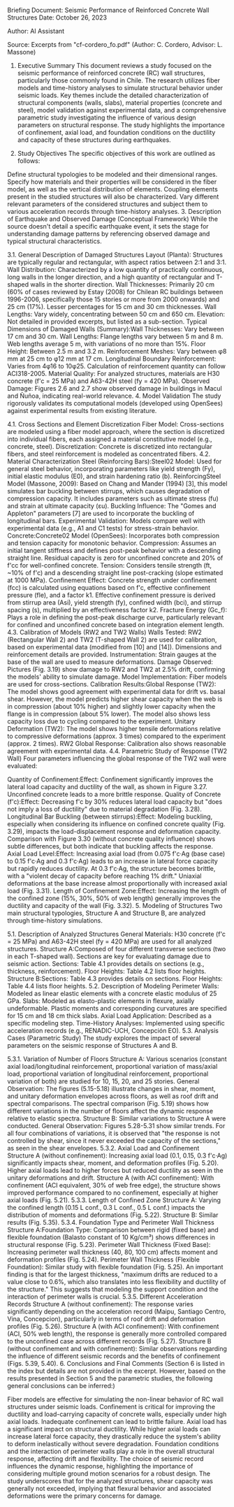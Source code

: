 Briefing Document: Seismic Performance of Reinforced Concrete Wall Structures
Date: October 26, 2023

Author: AI Assistant

Source: Excerpts from "cf-cordero_fo.pdf" (Author: C. Cordero, Advisor: L. Massone)

1. Executive Summary
This document reviews a study focused on the seismic performance of reinforced concrete (RC) wall structures, particularly those commonly found in Chile. The research utilizes fiber models and time-history analyses to simulate structural behavior under seismic loads. Key themes include the detailed characterization of structural components (walls, slabs), material properties (concrete and steel), model validation against experimental data, and a comprehensive parametric study investigating the influence of various design parameters on structural response. The study highlights the importance of confinement, axial load, and foundation conditions on the ductility and capacity of these structures during earthquakes.

2. Study Objectives
The specific objectives of this work are outlined as follows:

Define structural typologies to be modeled and their dimensional ranges.
Specify how materials and their properties will be considered in the fiber model, as well as the vertical distribution of elements. Coupling elements present in the studied structures will also be characterized.
Vary different relevant parameters of the considered structures and subject them to various acceleration records through time-history analyses.
3. Description of Earthquake and Observed Damage (Conceptual Framework)
While the source doesn't detail a specific earthquake event, it sets the stage for understanding damage patterns by referencing observed damage and typical structural characteristics.

3.1. General Description of Damaged Structures
Layout (Planta): Structures are typically regular and rectangular, with aspect ratios between 2:1 and 3:1.
Wall Distribution: Characterized by a low quantity of practically continuous, long walls in the longer direction, and a high quantity of rectangular and T-shaped walls in the shorter direction.
Wall Thicknesses: Primarily 20 cm (60% of cases reviewed by Estay (2008) for Chilean RC buildings between 1996-2006, specifically those 15 stories or more from 2000 onwards) and 25 cm (17%). Lesser percentages for 15 cm and 30 cm thicknesses.
Wall Lengths: Vary widely, concentrating between 50 cm and 650 cm.
Elevation: Not detailed in provided excerpts, but listed as a sub-section.
Typical Dimensions of Damaged Walls (Summary):Wall Thicknesses: Vary between 17 cm and 30 cm.
Wall Lengths: Flange lengths vary between 5 m and 8 m. Web lengths average 5 m, with variations of no more than 15%.
Floor Height: Between 2.5 m and 3.2 m.
Reinforcement Meshes: Vary between φ8 mm at 25 cm to φ12 mm at 17 cm.
Longitudinal Boundary Reinforcement: Varies from 4φ16 to 10φ25. Calculation of reinforcement quantity can follow ACI318-2005.
Material Quality: For analyzed structures, materials are H30 concrete (f'c = 25 MPa) and A63-42H steel (fy = 420 MPa).
Observed Damage: Figures 2.6 and 2.7 show observed damage in buildings in Macul and Ñuñoa, indicating real-world relevance.
4. Model Validation
The study rigorously validates its computational models (developed using OpenSees) against experimental results from existing literature.

4.1. Cross Sections and Element Discretization
Fiber Model: Cross-sections are modeled using a fiber model approach, where the section is discretized into individual fibers, each assigned a material constitutive model (e.g., concrete, steel).
Discretization: Concrete is discretized into rectangular fibers, and steel reinforcement is modeled as concentrated fibers.
4.2. Material Characterization
Steel (Reinforcing Bars):Steel02 Model: Used for general steel behavior, incorporating parameters like yield strength (Fy), initial elastic modulus (E0), and strain hardening ratio (b).
ReinforcingSteel Model (Massone, 2009): Based on Chang and Mander (1994) [3], this model simulates bar buckling between stirrups, which causes degradation of compression capacity. It includes parameters such as ultimate stress (fu) and strain at ultimate capacity (εu).
Buckling Influence: The "Gomes and Appleton" parameters [7] are used to incorporate the buckling of longitudinal bars.
Experimental Validation: Models compare well with experimental data (e.g., A1 and C1 tests) for stress-strain behavior.
Concrete:Concrete02 Model (OpenSees): Incorporates both compression and tension capacity for monotonic behavior.
Compression: Assumes an initial tangent stiffness and defines post-peak behavior with a descending straight line. Residual capacity is zero for unconfined concrete and 20% of f'cc for well-confined concrete.
Tension: Considers tensile strength (ft, ~10% of f'c) and a descending straight line post-cracking (slope estimated at 1000 MPa).
Confinement Effect: Concrete strength under confinement (fcc) is calculated using equations based on f'c, effective confinement pressure (fle), and a factor k1. Effective confinement pressure is derived from stirrup area (Asi), yield strength (fy), confined width (bci), and stirrup spacing (s), multiplied by an effectiveness factor k2.
Fracture Energy (Gc_f): Plays a role in defining the post-peak discharge curve, particularly relevant for confined and unconfined concrete based on integration element length.
4.3. Calibration of Models (RW2 and TW2 Walls)
Walls Tested: RW2 (Rectangular Wall 2) and TW2 (T-shaped Wall 2) are used for calibration, based on experimental data (modified from [10] and [14]). Dimensions and reinforcement details are provided.
Instrumentation: Strain gauges at the base of the wall are used to measure deformations.
Damage Observed: Pictures (Fig. 3.19) show damage to RW2 and TW2 at 2.5% drift, confirming the models' ability to simulate damage.
Model Implementation: Fiber models are used for cross-sections.
Calibration Results:Global Response (TW2): The model shows good agreement with experimental data for drift vs. basal shear. However, the model predicts higher shear capacity when the web is in compression (about 10% higher) and slightly lower capacity when the flange is in compression (about 5% lower). The model also shows less capacity loss due to cycling compared to the experiment.
Unitary Deformation (TW2): The model shows higher tensile deformations relative to compressive deformations (approx. 3 times) compared to the experiment (approx. 2 times).
RW2 Global Response: Calibration also shows reasonable agreement with experimental data.
4.4. Parametric Study of Response (TW2 Wall)
Four parameters influencing the global response of the TW2 wall were evaluated:

Quantity of Confinement:Effect: Confinement significantly improves the lateral load capacity and ductility of the wall, as shown in Figure 3.27. Unconfined concrete leads to a more brittle response.
Quality of Concrete (f'c):Effect: Decreasing f'c by 30% reduces lateral load capacity but "does not imply a loss of ductility" due to material degradation (Fig. 3.28).
Longitudinal Bar Buckling (between stirrups):Effect: Modeling buckling, especially when considering its influence on confined concrete quality (Fig. 3.29), impacts the load-displacement response and deformation capacity. Comparison with Figure 3.30 (without concrete quality influence) shows subtle differences, but both indicate that buckling affects the response.
Axial Load Level:Effect: Increasing axial load (from 0.075 f'c·Ag (base case) to 0.15 f'c·Ag and 0.3 f'c·Ag) leads to an increase in lateral force capacity but rapidly reduces ductility. At 0.3 f'c·Ag, the structure becomes brittle, with a "violent decay of capacity before reaching 1% drift." Uniaxial deformations at the base increase almost proportionally with increased axial load (Fig. 3.31).
Length of Confinement Zone:Effect: Increasing the length of the confined zone (15%, 30%, 50% of web length) generally improves the ductility and capacity of the wall (Fig. 3.32).
5. Modeling of Structures
Two main structural typologies, Structure A and Structure B, are analyzed through time-history simulations.

5.1. Description of Analyzed Structures
General Materials: H30 concrete (f'c = 25 MPa) and A63-42H steel (fy = 420 MPa) are used for all analyzed structures.
Structure A:Composed of four different transverse sections (two in each T-shaped wall).
Sections are key for evaluating damage due to seismic action.
Sections: Table 4.1 provides details on sections (e.g., thickness, reinforcement).
Floor Heights: Table 4.2 lists floor heights.
Structure B:Sections: Table 4.3 provides details on sections.
Floor Heights: Table 4.4 lists floor heights.
5.2. Description of Modeling
Perimeter Walls: Modeled as linear elastic elements with a concrete elastic modulus of 25 GPa.
Slabs: Modeled as elasto-plastic elements in flexure, axially undeformable. Plastic moments and corresponding curvatures are specified for 15 cm and 18 cm thick slabs.
Axial Load Application: Described as a specific modeling step.
Time-History Analyses: Implemented using specific acceleration records (e.g., RENADIC-UCH, Concepción EO).
5.3. Analysis Cases (Parametric Study)
The study explores the impact of several parameters on the seismic response of Structures A and B.

5.3.1. Variation of Number of Floors
Structure A: Various scenarios (constant axial load/longitudinal reinforcement, proportional variation of mass/axial load, proportional variation of longitudinal reinforcement, proportional variation of both) are studied for 10, 15, 20, and 25 stories.
General Observation: The figures (5.15-5.18) illustrate changes in shear, moment, and unitary deformation envelopes across floors, as well as roof drift and spectral comparisons. The spectral comparison (Fig. 5.19) shows how different variations in the number of floors affect the dynamic response relative to elastic spectra.
Structure B: Similar variations to Structure A were conducted.
General Observation: Figures 5.28-5.31 show similar trends. For all four combinations of variations, it is observed that "the response is not controlled by shear, since it never exceeded the capacity of the sections," as seen in the shear envelopes.
5.3.2. Axial Load and Confinement
Structure A (without confinement): Increasing axial load (0.1, 0.15, 0.3 f'c·Ag) significantly impacts shear, moment, and deformation profiles (Fig. 5.20). Higher axial loads lead to higher forces but reduced ductility as seen in the unitary deformations and drift.
Structure A (with ACI confinement): With confinement (ACI equivalent, 30% of web free edge), the structure shows improved performance compared to no confinement, especially at higher axial loads (Fig. 5.21).
5.3.3. Length of Confined Zone
Structure A: Varying the confined length (0.15 L conf., 0.3 L conf., 0.5 L conf.) impacts the distribution of moments and deformations (Fig. 5.22).
Structure B: Similar results (Fig. 5.35).
5.3.4. Foundation Type and Perimeter Wall Thickness
Structure A:Foundation Type: Comparison between rigid (fixed base) and flexible foundation (Balasto constant of 10 Kg/cm³) shows differences in structural response (Fig. 5.23).
Perimeter Wall Thickness (Fixed Base): Increasing perimeter wall thickness (40, 80, 100 cm) affects moment and deformation profiles (Fig. 5.24).
Perimeter Wall Thickness (Flexible Foundation): Similar study with flexible foundation (Fig. 5.25). An important finding is that for the largest thickness, "maximum drifts are reduced to a value close to 0.6%, which also translates into less flexibility and ductility of the structure." This suggests that modeling the support condition and the interaction of perimeter walls is crucial.
5.3.5. Different Acceleration Records
Structure A (without confinement): The response varies significantly depending on the acceleration record (Maipu, Santiago Centro, Vina, Concepcion), particularly in terms of roof drift and deformation profiles (Fig. 5.26).
Structure A (with ACI confinement): With confinement (ACI, 50% web length), the response is generally more controlled compared to the unconfined case across different records (Fig. 5.27).
Structure B (without confinement and with confinement): Similar observations regarding the influence of different seismic records and the benefits of confinement (Figs. 5.39, 5.40).
6. Conclusions and Final Comments
(Section 6 is listed in the index but details are not provided in the excerpt. However, based on the results presented in Section 5 and the parametric studies, the following general conclusions can be inferred:)

Fiber models are effective for simulating the non-linear behavior of RC wall structures under seismic loads.
Confinement is critical for improving the ductility and load-carrying capacity of concrete walls, especially under high axial loads. Inadequate confinement can lead to brittle failure.
Axial load has a significant impact on structural ductility. While higher axial loads can increase lateral force capacity, they drastically reduce the system's ability to deform inelastically without severe degradation.
Foundation conditions and the interaction of perimeter walls play a role in the overall structural response, affecting drift and flexibility.
The choice of seismic record influences the dynamic response, highlighting the importance of considering multiple ground motion scenarios for a robust design.
The study underscores that for the analyzed structures, shear capacity was generally not exceeded, implying that flexural behavior and associated deformations were the primary concerns for damage.